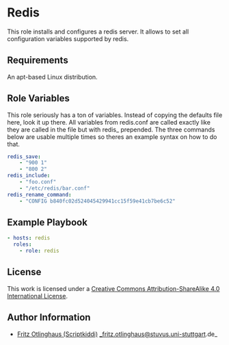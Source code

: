 # Redis

This role installs and configures a redis server. It allows to set all configuration variables supported by redis.


## Requirements

An apt-based Linux distribution.


## Role Variables

This role seriously has a ton of variables.
Instead of copying the defaults file here, look it up there.
All variables from redis.conf are called exactly like they are called in the file but with redis_ prepended.
The three commands below are usable multiple times so theres an example syntax on how to do that.

```yml
redis_save:
    - "900 1"
    - "800 2"
redis_include:
    - "foo.conf"
    - "/etc/redis/bar.conf"
redis_rename_command:
    - "CONFIG b840fc02d524045429941cc15f59e41cb7be6c52"
```

## Example Playbook

```yml
- hosts: redis
  roles:
    - role: redis
```

## License

This work is licensed under a [Creative Commons Attribution-ShareAlike 4.0 International License](http://creativecommons.org/licenses/by-sa/4.0/).


## Author Information

 * [Fritz Otlinghaus (Scriptkiddi)](https://github.com/Scriptkiddi) _fritz.otlinghaus@stuvus.uni-stuttgart.de_

